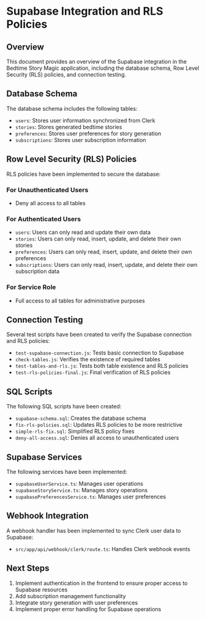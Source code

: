 # Supabase Integration and RLS Policies

## Overview

This document provides an overview of the Supabase integration in the Bedtime Story Magic
application, including the database schema, Row Level Security (RLS) policies, and connection
testing.

## Database Schema

The database schema includes the following tables:

- `users`: Stores user information synchronized from Clerk
- `stories`: Stores generated bedtime stories
- `preferences`: Stores user preferences for story generation
- `subscriptions`: Stores user subscription information

## Row Level Security (RLS) Policies

RLS policies have been implemented to secure the database:

### For Unauthenticated Users

- Deny all access to all tables

### For Authenticated Users

- `users`: Users can only read and update their own data
- `stories`: Users can only read, insert, update, and delete their own stories
- `preferences`: Users can only read, insert, update, and delete their own preferences
- `subscriptions`: Users can only read, insert, update, and delete their own subscription data

### For Service Role

- Full access to all tables for administrative purposes

## Connection Testing

Several test scripts have been created to verify the Supabase connection and RLS policies:

- `test-supabase-connection.js`: Tests basic connection to Supabase
- `check-tables.js`: Verifies the existence of required tables
- `test-tables-and-rls.js`: Tests both table existence and RLS policies
- `test-rls-policies-final.js`: Final verification of RLS policies

## SQL Scripts

The following SQL scripts have been created:

- `supabase-schema.sql`: Creates the database schema
- `fix-rls-policies.sql`: Updates RLS policies to be more restrictive
- `simple-rls-fix.sql`: Simplified RLS policy fixes
- `deny-all-access.sql`: Denies all access to unauthenticated users

## Supabase Services

The following services have been implemented:

- `supabaseUserService.ts`: Manages user operations
- `supabaseStoryService.ts`: Manages story operations
- `supabasePreferencesService.ts`: Manages user preferences

## Webhook Integration

A webhook handler has been implemented to sync Clerk user data to Supabase:

- `src/app/api/webhook/clerk/route.ts`: Handles Clerk webhook events

## Next Steps

1. Implement authentication in the frontend to ensure proper access to Supabase resources
2. Add subscription management functionality
3. Integrate story generation with user preferences
4. Implement proper error handling for Supabase operations
